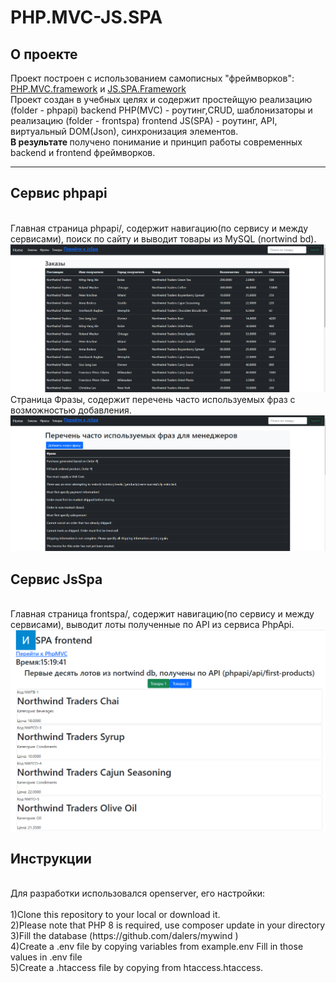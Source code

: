 # PHP.MVC-JS.SPA
<h2>О проекте</h2>
Проект построен с использованием самописных "фреймворков": <a href="https://github.com/ilyazenQ/PHP.MVC.framework">PHP.MVC.framework</a> и <a href="https://github.com/ilyazenQ/JS.SPA.Framework">JS.SPA.Framework</a><br>
Проект создан в учебных целях и содержит простейщую реализацию (folder - phpapi) backend PHP(MVC) - роутинг,CRUD, шаблонизаторы и реализацию (folder - frontspa) frontend JS(SPA) - роутинг, API, виртуальный DOM(Json), синхронизация элементов.<br>
<strong>В результате </strong> получено понимание и принцип работы современных backend и frontend фреймворков.<br>
<hr>
<h2>Сервис phpapi</h2><br>
Главная страница phpapi/, содержит навигацию(по сервису и между сервисами), поиск по сайту и выводит товары из MySQL (nortwind bd).<br>
<img src="https://github.com/ilyazenQ/PHP.MVC-JS.SPA/blob/main/gitpicture/1.PNG"></img><br>
Страница Фразы, содержит перечень часто используемых фраз с возможностью добавления.<br>
<img src="https://github.com/ilyazenQ/PHP.MVC-JS.SPA/blob/main/gitpicture/2.PNG"></img><br>
<h2>Сервис JsSpa</h2><br>
Главная страница frontspa/, содержит навигацию(по сервису и между сервисами), выводит лоты полученные по API из сервиса PhpApi.<br>
<img src="https://github.com/ilyazenQ/PHP.MVC-JS.SPA/blob/main/gitpicture/3.PNG"></img><br>
<h2>Инструкции</h2><br>
Для разработки использовался openserver, его настройки:<br>

<br>
1)Clone this repository to your local or download it. <br>
2)Please note that PHP 8 is required, use composer update in your directory <br>
3)Fill the database (https://github.com/dalers/mywind )<br>
4)Create a .env file by copying variables from example.env Fill in those values in .env file<br>
5)Create a .htaccess file by copying from htaccess.htaccess.<br>
